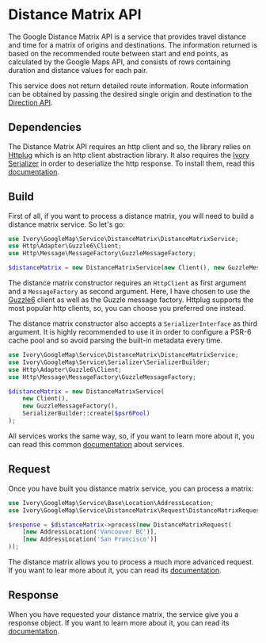 # Distance Matrix API

The Google Distance Matrix API is a service that provides travel distance and time for a matrix of origins and
destinations. The information returned is based on the recommended route between start and end points, as calculated
by the Google Maps API, and consists of rows containing duration and distance values for each pair.

This service does not return detailed route information. Route information can be obtained by passing the desired
single origin and destination to the [Direction API](/doc/service/direction/direction.md).

## Dependencies

The Distance Matrix API requires an http client and so, the library relies on [Httplug](http://httplug.io/) which is an 
http client abstraction library. It also requires the [Ivory Serializer](https://github.com/egeloen/ivory-serializer) 
in order to deserialize the http response. To install them, read this [documentation](/doc/installation.md).

## Build

First of all, if you want to process a distance matrix, you will need to build a distance matrix service. So let's go:

``` php
use Ivory\GoogleMap\Service\DistanceMatrix\DistanceMatrixService;
use Http\Adapter\Guzzle6\Client;
use Http\Message\MessageFactory\GuzzleMessageFactory;

$distanceMatrix = new DistanceMatrixService(new Client(), new GuzzleMessageFactory());
```

The distance matrix constructor requires an `HttpClient` as first argument and a `MessageFactory` as second argument. 
Here, I have chosen to use the [Guzzle6](http://docs.guzzlephp.org/en/latest/psr7.html) client as well as the Guzzle 
message factory. Httplug supports the most popular http clients, so, you can choose you preferred one instead.

The distance matrix constructor also accepts a `SerializerInterface` as third argument. It is highly recommended to 
use it in order to configure a PSR-6 cache pool and so avoid parsing the built-in metadata every time.  

``` php
use Ivory\GoogleMap\Service\DistanceMatrix\DistanceMatrixService;
use Ivory\GoogleMap\Service\Serializer\SerializerBuilder;
use Http\Adapter\Guzzle6\Client;
use Http\Message\MessageFactory\GuzzleMessageFactory;

$distanceMatrix = new DistanceMatrixService(
    new Client(),
    new GuzzleMessageFactory(),
    SerializerBuilder::create($psr6Pool)
);
```

All services works the same way, so, if you want to learn more about it, you can read this common 
[documentation](/doc/service/service.md) about services.

## Request

Once you have built you distance matrix service, you can process a matrix:

``` php
use Ivory\GoogleMap\Service\Base\Location\AddressLocation;
use Ivory\GoogleMap\Service\DistanceMatrix\Request\DistanceMatrixRequest;

$response = $distanceMatrix->process(new DistanceMatrixRequest(
    [new AddressLocation('Vancouver BC')], 
    [new AddressLocation('San Francisco')]
));
```

The distance matrix allows you to process a much more advanced request. If you want to lear more about it, you can read 
its [documentation](/doc/service/distance_matrix/distance_matrix_request.md).

## Response

When you have requested your distance matrix, the service give you a response object. If you want to learn more about 
it, you can read its [documentation](/doc/service/distance_matrix/distance_matrix_response.md).
